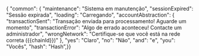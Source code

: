 {
  "common": {
    "maintenance": "Sistema em manutenção",
    "sessionExpired": "Sessão expirada",
    "loading": "Carregando",
    "accountAbstraction": {
      "transactionSent": "Transação enviada para processamento! Aguarde um momento",
      "transactionError": "Algo de errado aconteceu! Contacte um administrador",
      "wrongNetwork": "Certifique-se que você está na rede correta ({{chainId}})"
    },
    "yes": "Claro",
    "no": "Não",
    "and": "e",
    "you": "Vocês",
    "hash": "Hash”,}}